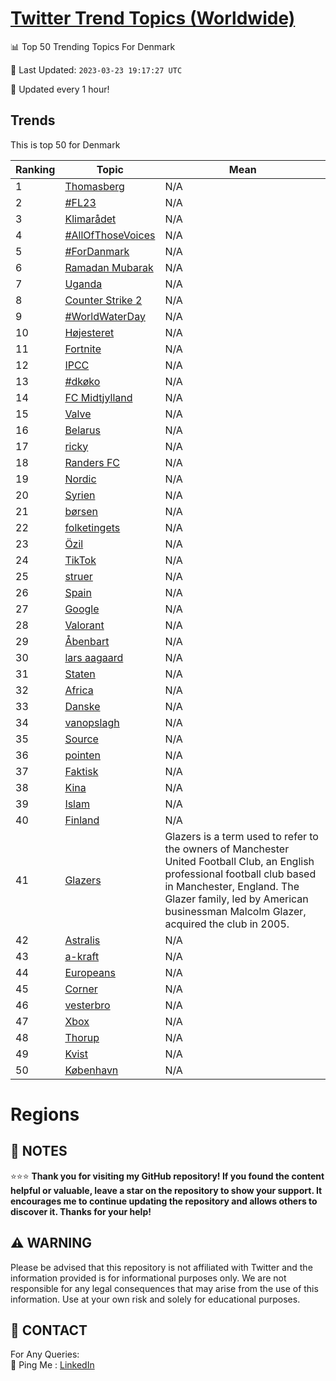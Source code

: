 [Twitter Trend Topics (Worldwide)](https://github.com/ErcinDedeoglu/Twitter-Trend-Topics)
==========


📊 Top 50 Trending Topics For Denmark

📆 Last Updated: `2023-03-23 19:17:27 UTC`

🔧 Updated every 1 hour!


## Trends

This is top 50 for Denmark

| Ranking | Topic | Mean |
| ------- | ------------ | ------------ |
| 1 | [Thomasberg](http://twitter.com/search?q=Thomasberg) | N/A |
| 2 | [#FL23](http://twitter.com/search?q=%23FL23) | N/A |
| 3 | [Klimarådet](http://twitter.com/search?q=Klimar%c3%a5det) | N/A |
| 4 | [#AllOfThoseVoices](http://twitter.com/search?q=%23AllOfThoseVoices) | N/A |
| 5 | [#ForDanmark](http://twitter.com/search?q=%23ForDanmark) | N/A |
| 6 | [Ramadan Mubarak](http://twitter.com/search?q=Ramadan+Mubarak) | N/A |
| 7 | [Uganda](http://twitter.com/search?q=Uganda) | N/A |
| 8 | [Counter Strike 2](http://twitter.com/search?q=Counter+Strike+2) | N/A |
| 9 | [#WorldWaterDay](http://twitter.com/search?q=%23WorldWaterDay) | N/A |
| 10 | [Højesteret](http://twitter.com/search?q=H%c3%b8jesteret) | N/A |
| 11 | [Fortnite](http://twitter.com/search?q=Fortnite) | N/A |
| 12 | [IPCC](http://twitter.com/search?q=IPCC) | N/A |
| 13 | [#dkøko](http://twitter.com/search?q=%23dk%c3%b8ko) | N/A |
| 14 | [FC Midtjylland](http://twitter.com/search?q=FC+Midtjylland) | N/A |
| 15 | [Valve](http://twitter.com/search?q=Valve) | N/A |
| 16 | [Belarus](http://twitter.com/search?q=Belarus) | N/A |
| 17 | [ricky](http://twitter.com/search?q=ricky) | N/A |
| 18 | [Randers FC](http://twitter.com/search?q=Randers+FC) | N/A |
| 19 | [Nordic](http://twitter.com/search?q=Nordic) | N/A |
| 20 | [Syrien](http://twitter.com/search?q=Syrien) | N/A |
| 21 | [børsen](http://twitter.com/search?q=b%c3%b8rsen) | N/A |
| 22 | [folketingets](http://twitter.com/search?q=folketingets) | N/A |
| 23 | [Özil](http://twitter.com/search?q=%c3%96zil) | N/A |
| 24 | [TikTok](http://twitter.com/search?q=TikTok) | N/A |
| 25 | [struer](http://twitter.com/search?q=struer) | N/A |
| 26 | [Spain](http://twitter.com/search?q=Spain) | N/A |
| 27 | [Google](http://twitter.com/search?q=Google) | N/A |
| 28 | [Valorant](http://twitter.com/search?q=Valorant) | N/A |
| 29 | [Åbenbart](http://twitter.com/search?q=%c3%85benbart) | N/A |
| 30 | [lars aagaard](http://twitter.com/search?q=lars+aagaard) | N/A |
| 31 | [Staten](http://twitter.com/search?q=Staten) | N/A |
| 32 | [Africa](http://twitter.com/search?q=Africa) | N/A |
| 33 | [Danske](http://twitter.com/search?q=Danske) | N/A |
| 34 | [vanopslagh](http://twitter.com/search?q=vanopslagh) | N/A |
| 35 | [Source](http://twitter.com/search?q=Source) | N/A |
| 36 | [pointen](http://twitter.com/search?q=pointen) | N/A |
| 37 | [Faktisk](http://twitter.com/search?q=Faktisk) | N/A |
| 38 | [Kina](http://twitter.com/search?q=Kina) | N/A |
| 39 | [Islam](http://twitter.com/search?q=Islam) | N/A |
| 40 | [Finland](http://twitter.com/search?q=Finland) | N/A |
| 41 | [Glazers](http://twitter.com/search?q=Glazers) | Glazers is a term used to refer to the owners of Manchester United Football Club, an English professional football club based in Manchester, England. The Glazer family, led by American businessman Malcolm Glazer, acquired the club in 2005. |
| 42 | [Astralis](http://twitter.com/search?q=Astralis) | N/A |
| 43 | [a-kraft](http://twitter.com/search?q=a-kraft) | N/A |
| 44 | [Europeans](http://twitter.com/search?q=Europeans) | N/A |
| 45 | [Corner](http://twitter.com/search?q=Corner) | N/A |
| 46 | [vesterbro](http://twitter.com/search?q=vesterbro) | N/A |
| 47 | [Xbox](http://twitter.com/search?q=Xbox) | N/A |
| 48 | [Thorup](http://twitter.com/search?q=Thorup) | N/A |
| 49 | [Kvist](http://twitter.com/search?q=Kvist) | N/A |
| 50 | [København](http://twitter.com/search?q=K%c3%b8benhavn) | N/A |



# Regions




## 📝 NOTES

⭐⭐⭐ **Thank you for visiting my GitHub repository! If you found the content helpful or valuable, leave a star on the repository to show your support. It encourages me to continue updating the repository and allows others to discover it. Thanks for your help!**


## ⚠️ WARNING

Please be advised that this repository is not affiliated with Twitter and the information provided is for informational purposes only. We are not responsible for any legal consequences that may arise from the use of this information. Use at your own risk and solely for educational purposes.


## 📨 CONTACT

 For Any Queries:  
            🏓 Ping Me : [LinkedIn](https://www.linkedin.com/in/ercindedeoglu/)

